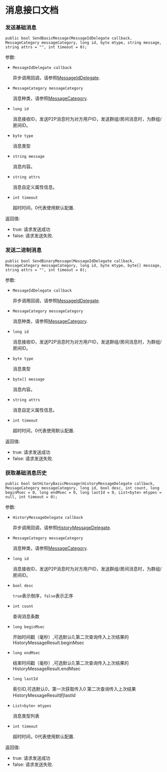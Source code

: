 # 消息接口文档

### 发送基础消息

	public bool SendBasicMessage(MessageIdDelegate callback, MessageCategory messageCategory, long id, byte mtype, string message, string attrs = "", int timeout = 0);
	
参数:

+ `MessageIdDelegate callback`

	异步调用回调，请参照[MessageIdDelegate](../Delegates.md#MessageIdDelegate).

+ `MessageCategory messageCategory`

	消息种类，请参照[MessageCategory](../Delegates.md#MessageCategory).

+ `long id`

    消息接收ID，发送P2P消息时为对方用户ID，发送群组/房间消息时，为群组/房间ID。

+ `byte type`

    消息类型

+ `string message`

	消息内容。

+ `string attrs`

	消息自定义属性信息。

+ `int timeout`

	超时时间，0代表使用默认配置.

返回值:

+ true: 请求发送成功
+ false: 请求发送失败.


### 发送二进制消息

	public bool SendBinaryMessage(MessageIdDelegate callback, MessageCategory messageCategory, long id, byte mtype, byte[] message, string attrs = "", int timeout = 0);
	
参数:

+ `MessageIdDelegate callback`

	异步调用回调，请参照[MessageIdDelegate](../Delegates.md#MessageIdDelegate).

+ `MessageCategory messageCategory`

	消息种类，请参照[MessageCategory](../Delegates.md#MessageCategory).

+ `long id`

    消息接收ID，发送P2P消息时为对方用户ID，发送群组/房间消息时，为群组/房间ID。

+ `byte type`

    消息类型

+ `byte[] message`

	消息内容。

+ `string attrs`

	消息自定义属性信息。

+ `int timeout`

	超时时间，0代表使用默认配置.

返回值:

+ true: 请求发送成功
+ false: 请求发送失败.


### 获取基础消息历史

	public bool GetHitoryBasicMessage(HistoryMessageDelegate callback, MessageCategory messageCategory, long id, bool desc, int count, long beginMsec = 0, long endMsec = 0, long lastId = 0, List<byte> mtypes = null, int timeout = 0);
	
参数:

+ `HistoryMessageDelegate callback`

	异步调用回调，请参照[HistoryMessageDelegate](../Delegates.md#HistoryMessageDelegate).

+ `MessageCategory messageCategory`

	消息种类，请参照[MessageCategory](../Delegates.md#MessageCategory).

+ `long id`

    消息接收ID，发送P2P消息时为对方用户ID，发送群组/房间消息时，为群组/房间ID。

+ `bool desc`

	`true`表示倒序，`false`表示正序

+ `int count`

	查询消息条数

+ `long beginMsec`

	开始时间戳（毫秒）,可选默认0,第二次查询传入上次结果的HistoryMessageResult.beginMsec

+ `long endMsec`

	结束时间戳（毫秒）,可选默认0,第二次查询传入上次结果的HistoryMessageResult.endMsec

+ `long lastId`

	索引ID,可选默认0，第一次获取传入0 第二次查询传入上次结果HistoryMessageResult的lastId

+ `List<byte> mtypes`

    消息类型列表

+ `int timeout`

	超时时间，0代表使用默认配置.

返回值:

+ true: 请求发送成功
+ false: 请求发送失败.

